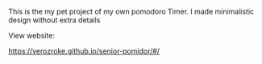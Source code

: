 This is the my pet project of my own pomodoro Timer. I made minimalistic design without extra details

View website:

https://verozroke.github.io/senior-pomidor/#/